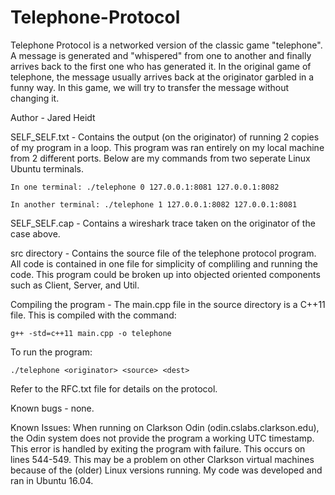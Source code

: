 # Telephone-Protocol

Telephone Protocol is a networked version of the classic game "telephone". A message is generated and "whispered" from one to another and finally arrives back to the first one who has generated it. In the original game of telephone, the message usually arrives back at the originator garbled in a funny way. In this game, we will try to transfer the message without changing it.

Author - Jared Heidt


SELF_SELF.txt - Contains the output (on the originator) of running 2 copies of my program in a loop. This program was ran entirely on my local machine from 2 different ports. Below are my commands from two seperate Linux Ubuntu terminals.

	In one terminal: ./telephone 0 127.0.0.1:8081 127.0.0.1:8082

	In another terminal: ./telephone 1 127.0.0.1:8082 127.0.0.1:8081


SELF_SELF.cap - Contains a wireshark trace taken on the originator of the case above.


src directory - Contains the source file of the telephone protocol program. All code is contained in one file for simplicity of compliling and running the code. This program could be broken up into objected oriented components such as Client, Server, and Util.


Compiling the program - The main.cpp file in the source directory is a C++11 file. This is compiled with the command:

	g++ -std=c++11 main.cpp -o telephone


To run the program:

	./telephone <originator> <source> <dest>


Refer to the RFC.txt file for details on the protocol.

Known bugs - none.

Known Issues: When running on Clarkson Odin (odin.cslabs.clarkson.edu), the Odin system does not provide the program a working UTC timestamp. This error is handled by exiting the program with failure. This occurs on lines 544-549. This may be a problem on other Clarkson virtual machines because of the (older) Linux versions running. My code was developed and ran in Ubuntu 16.04.
